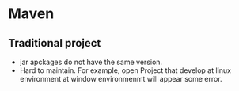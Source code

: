 # Maven

## Traditional project
- jar apckages do not have the same version.
- Hard to maintain. For example, open Project that develop at linux environment at window environmenmt will appear some error.


